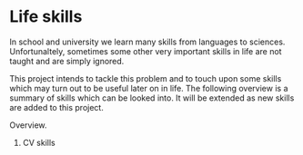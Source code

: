 # Life skills
In school and university we learn many skills from languages to sciences. Unfortunaltely, sometimes some other very important skills in life are not taught and are simply ignored.

This project intends to tackle this problem and to touch upon some skills which may turn out to be useful later on in life.
The following overview is a summary of skills which can be looked into. It will be extended as new skills are added to this project.

Overview.
1. CV skills
